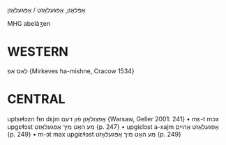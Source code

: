 אָפּלאָזן, אָפּגעלאָזט / אָפּגעלאָזן

MHG abelâʒen

WESTERN
========

לאס אפ {Mirkeves ha-mishne, Cracow 1534}

CENTRAL
========

uptsᵻɬɔzn fᵻn dɛjm אָפּצולאָזן פֿון דעם {Warsaw, Geller 2001: 241}
	•	mɛ-t mɔx upgɛɬɔst מע האָט מיך אָפּגעלאָזט {p. 247}
	•	upgiɛlɔst a-xajm אָפּגעלאָזט אַהיים {p. 249}
	•	m-ɔt max upgiɛɬɔst מע האָט מיך אָפּגעלאָזט {p. 249}
